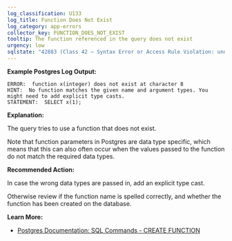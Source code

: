 ```yaml
---
log_classification: U133
log_title: Function Does Not Exist
log_category: app-errors
collector_key: FUNCTION_DOES_NOT_EXIST
tooltip: The function referenced in the query does not exist
urgency: low
sqlstate: "42883 (Class 42 — Syntax Error or Access Rule Violation: undefined_function)"
---
```


**Example Postgres Log Output:**

```
ERROR:  function x(integer) does not exist at character 8
HINT:  No function matches the given name and argument types. You might need to add explicit type casts.
STATEMENT:  SELECT x(1);
```

**Explanation:**

The query tries to use a function that does not exist.

Note that function parameters in Postgres are data type specific, which means
that this can also often occur when the values passed to the function do not
match the required data types.

**Recommended Action:**

In case the wrong data types are passed in, add an explicit type cast.

Otherwise review if the function name is spelled correctly, and whether the
function has been created on the database.

**Learn More:**

* [Postgres Documentation: SQL Commands - CREATE FUNCTION](https://www.postgresql.org/docs/current/static/sql-createfunction.html)
